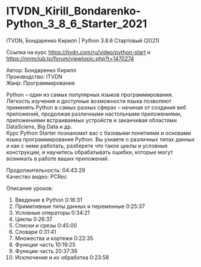 # ITVDN_Kirill_Bondarenko-Python_3_8_6_Starter_2021
ITVDN, Бондаренко Кирилл | Python 3.8.6 Стартовый (2021)

Ссылка на курс https://itvdn.com/ru/video/python-start и https://nnmclub.to/forum/viewtopic.php?t=1470274

Автор: Бондаренко Кирилл  
Производство: ITVDN  
Жанр: Программирование

Python – один из самых популярных языков программирования. Легкость изучения и доступные возможности языка позволяют применять Python в самых разных сферах – начиная от создания веб приложений, продолжая различными настольными приложениями, приложениями встраиваемых устройств и заканчивая областями DataSciens, Big Data и др.  
Курс Python Starter познакомит вас с базовыми понятиями и основами языка программирования Python. Вы узнаете о различных типах данных и как с ними работать, разберете что такое циклы и условные конструкции, и научитесь обрабатывать ошибки, которые могут возникать в работе ваших приложений.  

Продолжительность: 04:43:29  
Качество видео: PCRec  

Описание уроков:
1. Введение в Python 0:16:31
2. Примитивные типы данных и переменные 0:25:37
3. Условные операторы 0:34:21
4. Циклы 0:26:37
5. Списки и срезы 0:45:00
6. Словари 0:31:41
7. Множества и кортежи 0:22:35
8. Функции часть 10:19:25
9. Функции часть 20:37:39
10. Исключения и их обработка 0:23:58
